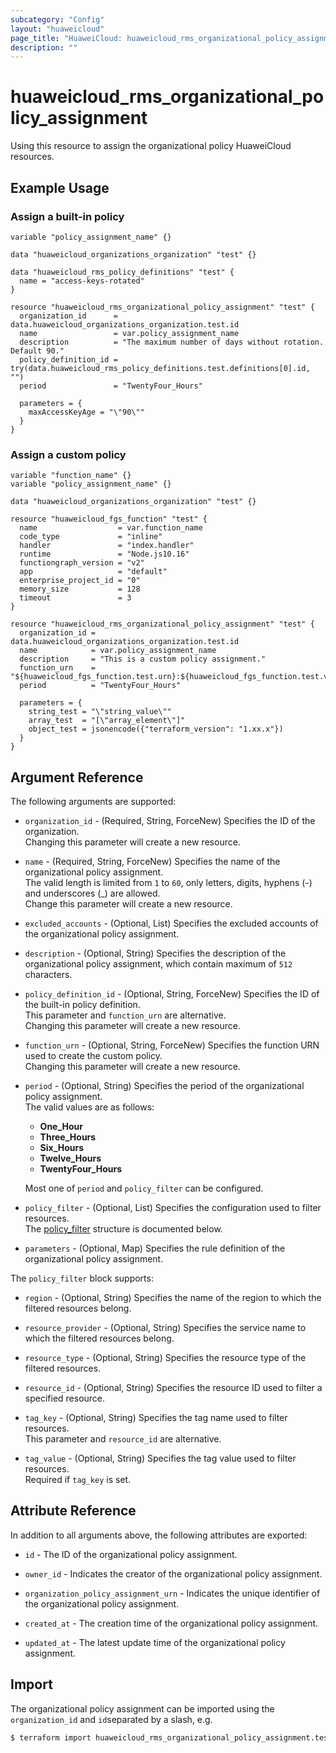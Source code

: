 ```yaml
---
subcategory: "Config"
layout: "huaweicloud"
page_title: "HuaweiCloud: huaweicloud_rms_organizational_policy_assignment"
description: ""
---
```


# huaweicloud_rms_organizational_policy_assignment

Using this resource to assign the organizational policy HuaweiCloud resources.

## Example Usage

### Assign a built-in policy

```hcl
variable "policy_assignment_name" {}

data "huaweicloud_organizations_organization" "test" {}

data "huaweicloud_rms_policy_definitions" "test" {
  name = "access-keys-rotated"
}

resource "huaweicloud_rms_organizational_policy_assignment" "test" {
  organization_id      = data.huaweicloud_organizations_organization.test.id
  name                 = var.policy_assignment_name
  description          = "The maximum number of days without rotation. Default 90."
  policy_definition_id = try(data.huaweicloud_rms_policy_definitions.test.definitions[0].id, "")
  period               = "TwentyFour_Hours"

  parameters = {
    maxAccessKeyAge = "\"90\""
  }
}
```

### Assign a custom policy

```hcl
variable "function_name" {}
variable "policy_assignment_name" {}

data "huaweicloud_organizations_organization" "test" {}

resource "huaweicloud_fgs_function" "test" {
  name                  = var.function_name
  code_type             = "inline"
  handler               = "index.handler"
  runtime               = "Node.js10.16"
  functiongraph_version = "v2"
  app                   = "default"
  enterprise_project_id = "0"
  memory_size           = 128
  timeout               = 3
}

resource "huaweicloud_rms_organizational_policy_assignment" "test" {
  organization_id = data.huaweicloud_organizations_organization.test.id
  name            = var.policy_assignment_name
  description     = "This is a custom policy assignment."
  function_urn    = "${huaweicloud_fgs_function.test.urn}:${huaweicloud_fgs_function.test.version}"
  period          = "TwentyFour_Hours"

  parameters = {
    string_test = "\"string_value\""
    array_test  = "[\"array_element\"]"
    object_test = jsonencode({"terraform_version": "1.xx.x"})
  }
}
```

## Argument Reference

The following arguments are supported:

* `organization_id` - (Required, String, ForceNew) Specifies the ID of the organization.  
  Changing this parameter will create a new resource.

* `name` - (Required, String, ForceNew) Specifies the name of the organizational policy assignment.  
  The valid length is limited from `1` to `60`, only letters, digits, hyphens (-) and underscores (_) are allowed.  
  Change this parameter will create a new resource.

* `excluded_accounts` - (Optional, List) Specifies the excluded accounts of the organizational policy assignment.

* `description` - (Optional, String) Specifies the description of the organizational policy assignment,
  which contain maximum of `512` characters.

* `policy_definition_id` - (Optional, String, ForceNew) Specifies the ID of the built-in policy definition.  
  This parameter and `function_urn` are alternative.  
  Changing this parameter will create a new resource.

* `function_urn` - (Optional, String, ForceNew) Specifies the function URN used to create the custom policy.  
  Changing this parameter will create a new resource.

* `period` - (Optional, String) Specifies the period of the organizational policy assignment.  
  The valid values are as follows:
  + **One_Hour**
  + **Three_Hours**
  + **Six_Hours**
  + **Twelve_Hours**
  + **TwentyFour_Hours**

  Most one of `period` and `policy_filter` can be configured.

* `policy_filter` - (Optional, List) Specifies the configuration used to filter resources.  
  The [policy_filter](#rms_policy_filter) structure is documented below.

* `parameters` - (Optional, Map) Specifies the rule definition of the organizational policy assignment.

<a name="rms_policy_filter"></a>
The `policy_filter` block supports:

* `region` - (Optional, String) Specifies the name of the region to which the filtered resources belong.

* `resource_provider` - (Optional, String) Specifies the service name to which the filtered resources belong.

* `resource_type` - (Optional, String) Specifies the resource type of the filtered resources.

* `resource_id` - (Optional, String) Specifies the resource ID used to filter a specified resource.

* `tag_key` - (Optional, String) Specifies the tag name used to filter resources.  
  This parameter and `resource_id` are alternative.

* `tag_value` - (Optional, String) Specifies the tag value used to filter resources.  
  Required if `tag_key` is set.

## Attribute Reference

In addition to all arguments above, the following attributes are exported:

* `id` - The ID of the organizational policy assignment.

* `owner_id` - Indicates the creator of the organizational policy assignment.

* `organization_policy_assignment_urn` - Indicates the unique identifier of the organizational policy assignment.

* `created_at` - The creation time of the organizational policy assignment.

* `updated_at` - The latest update time of the organizational policy assignment.

## Import

The organizational policy assignment can be imported using the `organization_id` and `id`separated by a slash, e.g.

```bash
$ terraform import huaweicloud_rms_organizational_policy_assignment.test <organization_id>/<id>
```
